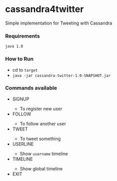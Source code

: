 # cassandra4twitter
Simple implementation for Tweeting with Cassandra

### Requirements

```java 1.8```

### How to Run

 - cd to ```target```
 - ```java -jar cassandra-twitter-1.0-SNAPSHOT.jar```

### Commands available

 - SIGNUP <username>
	 - To register new user
 - FOLLOW <usernamefollower> <usernametofollow>
	 - To follow another user
 - TWEET <username> <tweet>
	 - To tweet something
 - USERLINE <username>
	 - Show ```username``` timeline
 - TIMELINE <username>
	 - Show global timeline
 - EXIT
